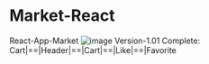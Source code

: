 # Market-React
React-App-Market
![image](https://github.com/soorq/Market-React/assets/123034340/b57590e2-8664-4736-a793-6e61c5d21cfc)
Version-1.01
Complete: 
Cart|==|Header|==|Cart|==|Like|==|Favorite

